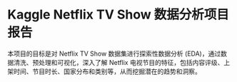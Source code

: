 # Kaggle Netflix TV Show 数据分析项目报告
本项目的目标是对 Netflix TV Show 数据集进行探索性数据分析 (EDA)，通过数据清洗、预处理和可视化，深入了解 Netflix 电视节目的特征，包括内容评级、上架时间、节目时长、国家分布和类别等，从而挖掘潜在的趋势和洞察。
